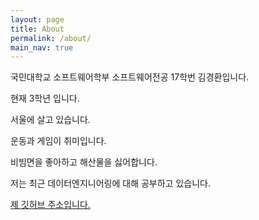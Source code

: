 ```yaml
---
layout: page
title: About
permalink: /about/
main_nav: true
---
```


국민대학교 소프트웨어학부 소프트웨어전공 17학번 김경환입니다.

현재 3학년 입니다.

서울에 살고 있습니다.

운동과 게임이 취미입니다.

비빔면을 좋아하고 해산물을 싫어합니다.

저는 최근 데이터엔지니어링에 대해 공부하고 있습니다.

[제 깃허브 주소입니다.](https://github.com/HongSena)

